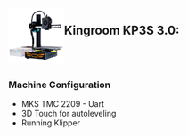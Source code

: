 <img align="left" width=100 src="../docs/images/kp3s-logo.png" />


## Kingroom KP3S 3.0:

<br /><br />
### Machine Configuration 
  - MKS TMC 2209 - Uart
  - 3D Touch for autoleveling
  - Running Klipper
